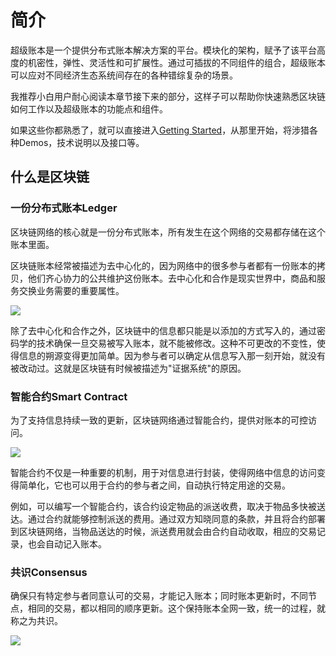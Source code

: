 # 简介

超级账本是一个提供分布式账本解决方案的平台。模块化的架构，赋予了该平台高度的机密性，弹性、灵活性和可扩展性。通过可插拔的不同组件的组合，超级账本可以应对不同经济生态系统间存在的各种错综复杂的场景。

我推荐小白用户耐心阅读本章节接下来的部分，这样子可以帮助你快速熟悉区块链如何工作以及超级账本的功能点和组件。

如果这些你都熟悉了，就可以直接进入[Getting Started](https://hyperledger-fabric.readthedocs.io/en/release-1.4/getting_started.html)，从那里开始，将涉猎各种Demos，技术说明以及接口等。

## 什么是区块链

### 一份分布式账本Ledger

区块链网络的核心就是一份分布式账本，所有发生在这个网络的交易都存储在这个账本里面。

区块链账本经常被描述为去中心化的，因为网络中的很多参与者都有一份账本的拷贝，他们齐心协力的公共维护这份账本。去中心化和合作是现实世界中，商品和服务交换业务需要的重要属性。

![](https://hyperledger-fabric.readthedocs.io/en/release-1.4/_images/basic_network.png)

除了去中心化和合作之外，区块链中的信息都只能是以添加的方式写入的，通过密码学的技术确保一旦交易被写入账本，就不能被修改。这种不可更改的不变性，使得信息的朔源变得更加简单。因为参与者可以确定从信息写入那一刻开始，就没有被改动过。这就是区块链有时候被描述为"证据系统"的原因。

### 智能合约Smart Contract

为了支持信息持续一致的更新，区块链网络通过智能合约，提供对账本的可控访问。

![](https://hyperledger-fabric.readthedocs.io/en/release-1.4/_images/Smart_Contract.png)

智能合约不仅是一种重要的机制，用于对信息进行封装，使得网络中信息的访问变得简单化，它也可以用于合约的参与者之间，自动执行特定用途的交易。

例如，可以编写一个智能合约，该合约设定物品的派送收费，取决于物品多快被送达。通过合约就能够控制派送的费用。通过双方知晓同意的条款，并且将合约部署到区块链网络，当物品送达的时候，派送费用就会由合约自动收取，相应的交易记录，也会自动记入账本。

### 共识Consensus

确保只有特定参与者同意认可的交易，才能记入账本；同时账本更新时，不同节点，相同的交易，都以相同的顺序更新。这个保持账本全网一致，统一的过程，就称之为共识。

![](https://hyperledger-fabric.readthedocs.io/en/release-1.4/_images/consensus.png)